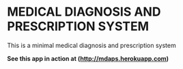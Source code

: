 # MEDICAL DIAGNOSIS AND PRESCRIPTION SYSTEM

This is a minimal medical diagnosis and prescription system

**See this app in action at (http://mdaps.herokuapp.com)**
